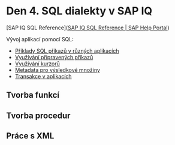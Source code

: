 # Den 4. SQL dialekty v SAP IQ

[SAP IQ SQL Reference]([SAP IQ SQL Reference | SAP Help Portal](https://help.sap.com/docs/SAP_IQ/a898e08b84f21015969fa437e89860c8/7b5bd4e8cdcb4593aba6f2895572b0a9.html))

Vývoj aplikací pomocí SQL:

- [Příklady SQL příkazů v různých aplikacích](https://help.sap.com/docs/SAP_IQ/a894a54d84f21015b142ffe773888f8c/3bde4fa66c5f1014b962f8e13704fd89.html)
- [Využívání připravených příkazů](https://help.sap.com/docs/SAP_IQ/a894a54d84f21015b142ffe773888f8c/3be13cfb6c5f10148ddba4385f67c530.html)
- [Využívání kurzorů](https://help.sap.com/docs/SAP_IQ/a894a54d84f21015b142ffe773888f8c/3bd571026c5f1014886e9a458d50bc13.html)
- [Metadata pro výsledkové množiny](https://help.sap.com/docs/SAP_IQ/a894a54d84f21015b142ffe773888f8c/3bde57516c5f10148132bcd128060941.html)
- [Transakce v aplikacích](https://help.sap.com/docs/SAP_IQ/a894a54d84f21015b142ffe773888f8c/3bde5fa16c5f10149118a316cbc85252.html)



## Tvorba funkcí

## Tvorba procedur

## Práce s XML
